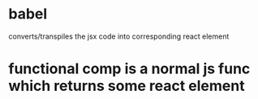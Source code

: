 
# babel
converts/transpiles the jsx code into corresponding react element

# functional comp is a normal js func which returns some react element